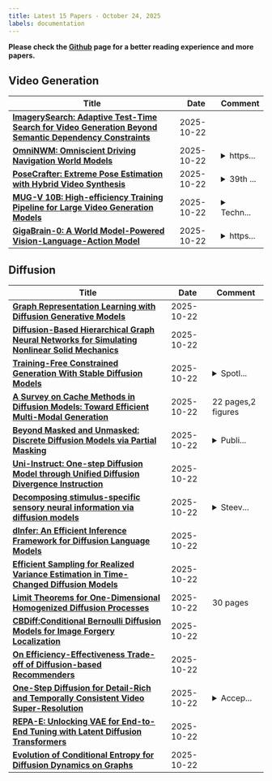 ```yaml
---
title: Latest 15 Papers - October 24, 2025
labels: documentation
---
```

**Please check the [Github](https://github.com/zezhishao/MTS_Daily_ArXiv) page for a better reading experience and more papers.**

## Video Generation
| **Title** | **Date** | **Comment** |
| --- | --- | --- |
| **[ImagerySearch: Adaptive Test-Time Search for Video Generation Beyond Semantic Dependency Constraints](http://arxiv.org/abs/2510.14847v2)** | 2025-10-22 |  |
| **[OmniNWM: Omniscient Driving Navigation World Models](http://arxiv.org/abs/2510.18313v2)** | 2025-10-22 | <details><summary>https...</summary><p>https://arlo0o.github.io/OmniNWM/</p></details> |
| **[PoseCrafter: Extreme Pose Estimation with Hybrid Video Synthesis](http://arxiv.org/abs/2510.19527v1)** | 2025-10-22 | <details><summary>39th ...</summary><p>39th Conference on Neural Information Processing Systems (NeurIPS 2025)</p></details> |
| **[MUG-V 10B: High-efficiency Training Pipeline for Large Video Generation Models](http://arxiv.org/abs/2510.17519v2)** | 2025-10-22 | <details><summary>Techn...</summary><p>Technical Report; Project Page: https://github.com/Shopee-MUG/MUG-V</p></details> |
| **[GigaBrain-0: A World Model-Powered Vision-Language-Action Model](http://arxiv.org/abs/2510.19430v1)** | 2025-10-22 | <details><summary>https...</summary><p>https://gigabrain0.github.io/</p></details> |

## Diffusion
| **Title** | **Date** | **Comment** |
| --- | --- | --- |
| **[Graph Representation Learning with Diffusion Generative Models](http://arxiv.org/abs/2501.13133v2)** | 2025-10-22 |  |
| **[Diffusion-Based Hierarchical Graph Neural Networks for Simulating Nonlinear Solid Mechanics](http://arxiv.org/abs/2506.06045v2)** | 2025-10-22 |  |
| **[Training-Free Constrained Generation With Stable Diffusion Models](http://arxiv.org/abs/2502.05625v4)** | 2025-10-22 | <details><summary>Spotl...</summary><p>Spotlight at the 39th Conference on Neural Information Processing Systems (NeurIPS 2025)</p></details> |
| **[A Survey on Cache Methods in Diffusion Models: Toward Efficient Multi-Modal Generation](http://arxiv.org/abs/2510.19755v1)** | 2025-10-22 | 22 pages,2 figures |
| **[Beyond Masked and Unmasked: Discrete Diffusion Models via Partial Masking](http://arxiv.org/abs/2505.18495v2)** | 2025-10-22 | <details><summary>Publi...</summary><p>Published at NeurIPS 2025. Project Page: https://chen-hao-chao.github.io/mdm-prime</p></details> |
| **[Uni-Instruct: One-step Diffusion Model through Unified Diffusion Divergence Instruction](http://arxiv.org/abs/2505.20755v4)** | 2025-10-22 |  |
| **[Decomposing stimulus-specific sensory neural information via diffusion models](http://arxiv.org/abs/2505.11309v2)** | 2025-10-22 | <details><summary>Steev...</summary><p>Steeve Laquitaine and Simone Azeglio have equal contributions; Ulisse Ferrari and Matthew Chalk have equal senior contributions</p></details> |
| **[dInfer: An Efficient Inference Framework for Diffusion Language Models](http://arxiv.org/abs/2510.08666v3)** | 2025-10-22 |  |
| **[Efficient Sampling for Realized Variance Estimation in Time-Changed Diffusion Models](http://arxiv.org/abs/2212.11833v4)** | 2025-10-22 |  |
| **[Limit Theorems for One-Dimensional Homogenized Diffusion Processes](http://arxiv.org/abs/2503.06691v2)** | 2025-10-22 | 30 pages |
| **[CBDiff:Conditional Bernoulli Diffusion Models for Image Forgery Localization](http://arxiv.org/abs/2510.19597v1)** | 2025-10-22 |  |
| **[On Efficiency-Effectiveness Trade-off of Diffusion-based Recommenders](http://arxiv.org/abs/2510.17245v3)** | 2025-10-22 |  |
| **[One-Step Diffusion for Detail-Rich and Temporally Consistent Video Super-Resolution](http://arxiv.org/abs/2506.15591v3)** | 2025-10-22 | <details><summary>Accep...</summary><p>Accepted by Neurips2025</p></details> |
| **[REPA-E: Unlocking VAE for End-to-End Tuning with Latent Diffusion Transformers](http://arxiv.org/abs/2504.10483v3)** | 2025-10-22 |  |
| **[Evolution of Conditional Entropy for Diffusion Dynamics on Graphs](http://arxiv.org/abs/2510.19441v1)** | 2025-10-22 |  |

